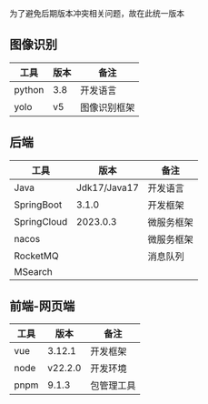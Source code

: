 为了避免后期版本冲突相关问题，故在此统一版本
## 图像识别
| 工具     | 版本  | 备注     |
| ------ | --- | ------ |
| python | 3.8 | 开发语言   |
| yolo   | v5  | 图像识别框架 |

## 后端

| 工具          | 版本           | 备注    |
| ----------- | ------------ | ----- |
| Java        | Jdk17/Java17 | 开发语言  |
| SpringBoot  | 3.1.0        | 开发框架  |
| SpringCloud | 2023.0.3     | 微服务框架 |
| nacos       |              | 微服务框架 |
| RocketMQ    |              | 消息队列  |
| MSearch     |              |       |

## 前端-网页端

| 工具   | 版本      | 备注    |
| ---- | ------- | ----- |
| vue  | 3.12.1  | 开发框架  |
| node | v22.2.0 | 开发环境  |
| pnpm | 9.1.3   | 包管理工具 |
